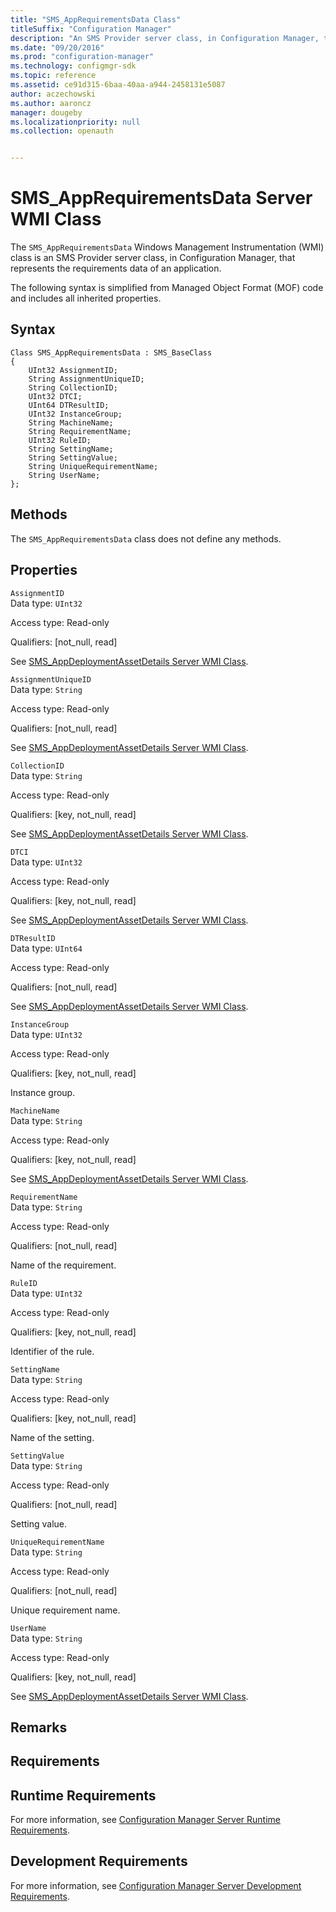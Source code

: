 ```yaml
---
title: "SMS_AppRequirementsData Class"
titleSuffix: "Configuration Manager"
description: "An SMS Provider server class, in Configuration Manager, that represents the requirements data of an application."
ms.date: "09/20/2016"
ms.prod: "configuration-manager"
ms.technology: configmgr-sdk
ms.topic: reference
ms.assetid: ce91d315-6baa-40aa-a944-2458131e5087
author: aczechowski
ms.author: aaroncz
manager: dougeby
ms.localizationpriority: null
ms.collection: openauth


---
```

# SMS_AppRequirementsData Server WMI Class
The `SMS_AppRequirementsData` Windows Management Instrumentation (WMI) class is an SMS Provider server class, in Configuration Manager, that represents the requirements data of an application.  

 The following syntax is simplified from Managed Object Format (MOF) code and includes all inherited properties.  

## Syntax  

```  
Class SMS_AppRequirementsData : SMS_BaseClass  
{  
    UInt32 AssignmentID;  
    String AssignmentUniqueID;  
    String CollectionID;  
    UInt32 DTCI;  
    UInt64 DTResultID;  
    UInt32 InstanceGroup;  
    String MachineName;  
    String RequirementName;  
    UInt32 RuleID;  
    String SettingName;  
    String SettingValue;  
    String UniqueRequirementName;  
    String UserName;  
};  
```  

## Methods  
 The `SMS_AppRequirementsData` class does not define any methods.  

## Properties  
 `AssignmentID`  
 Data type: `UInt32`  

 Access type: Read-only  

 Qualifiers: [not_null, read]  

 See [SMS_AppDeploymentAssetDetails Server WMI Class](../../../develop/reference/apps/sms_appdeploymentassetdetails-server-wmi-class.md).  

 `AssignmentUniqueID`  
 Data type: `String`  

 Access type: Read-only  

 Qualifiers: [not_null, read]  

 See [SMS_AppDeploymentAssetDetails Server WMI Class](../../../develop/reference/apps/sms_appdeploymentassetdetails-server-wmi-class.md).  

 `CollectionID`  
 Data type: `String`  

 Access type: Read-only  

 Qualifiers: [key, not_null, read]  

 See [SMS_AppDeploymentAssetDetails Server WMI Class](../../../develop/reference/apps/sms_appdeploymentassetdetails-server-wmi-class.md).  

 `DTCI`  
 Data type: `UInt32`  

 Access type: Read-only  

 Qualifiers: [key, not_null, read]  

 See [SMS_AppDeploymentAssetDetails Server WMI Class](../../../develop/reference/apps/sms_appdeploymentassetdetails-server-wmi-class.md).  

 `DTResultID`  
 Data type: `UInt64`  

 Access type: Read-only  

 Qualifiers: [not_null, read]  

 See [SMS_AppDeploymentAssetDetails Server WMI Class](../../../develop/reference/apps/sms_appdeploymentassetdetails-server-wmi-class.md).  

 `InstanceGroup`  
 Data type: `UInt32`  

 Access type: Read-only  

 Qualifiers: [key, not_null, read]  

 Instance group.  

 `MachineName`  
 Data type: `String`  

 Access type: Read-only  

 Qualifiers: [key, not_null, read]  

 See [SMS_AppDeploymentAssetDetails Server WMI Class](../../../develop/reference/apps/sms_appdeploymentassetdetails-server-wmi-class.md).  

 `RequirementName`  
 Data type: `String`  

 Access type: Read-only  

 Qualifiers: [not_null, read]  

 Name of the requirement.  

 `RuleID`  
 Data type: `UInt32`  

 Access type: Read-only  

 Qualifiers: [key, not_null, read]  

 Identifier of the rule.  

 `SettingName`  
 Data type: `String`  

 Access type: Read-only  

 Qualifiers: [key, not_null, read]  

 Name of the setting.  

 `SettingValue`  
 Data type: `String`  

 Access type: Read-only  

 Qualifiers: [not_null, read]  

 Setting value.  

 `UniqueRequirementName`  
 Data type: `String`  

 Access type: Read-only  

 Qualifiers: [not_null, read]  

 Unique requirement name.  

 `UserName`  
 Data type: `String`  

 Access type: Read-only  

 Qualifiers: [key, not_null, read]  

 See [SMS_AppDeploymentAssetDetails Server WMI Class](../../../develop/reference/apps/sms_appdeploymentassetdetails-server-wmi-class.md).  

## Remarks  

## Requirements  

## Runtime Requirements  
 For more information, see [Configuration Manager Server Runtime Requirements](../../../develop/core/reqs/server-runtime-requirements.md).  

## Development Requirements  
 For more information, see [Configuration Manager Server Development Requirements](../../../develop/core/reqs/server-development-requirements.md).  
